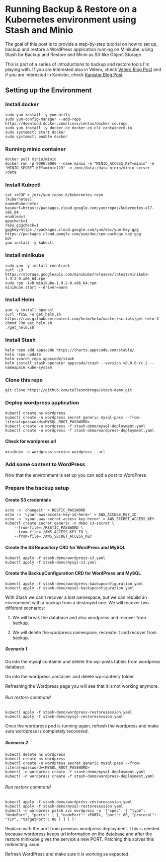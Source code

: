 # Running Backup & Restore on a Kubernetes environment using Stash and Minio

The goal of this post is to provide a step-by-step tutorial on how to set up, backup and restore a WordPress application running on Minikube,
using Stash for Backup and Restore and Minio as S3-like Object Storage.

This is part of a series of introductions to backup and restore tools I'm playing with.
If you are interested also in Velero, check [Velero Blog Post](https://tellesnobrega.github.io/velero-demo/) and if you are
interested in Kanister, check [Kanister Blog Post](https://tellesnobrega.github.io/kanister-demo/)

## Setting up the Environment

### Install docker
```
sudo yum install -y yum-utils
sudo yum-config-manager --add-repo https://download.docker.com/linux/centos/docker-ce.repo
sudo yum install -y docker-ce docker-ce-cli containerd.io
sudo systemctl start docker
sudo systemctl enable docker
```

### Running minio container
```
docker pull minio/minio
docker run -p 9000:9000 --name minio -e "MINIO_ACCESS_KEY=minio" -e "MINIO_SECRET_KEY=minio123" -v /mnt/data:/data minio/minio server /data
```
### Install Kubectl
```
cat <<EOF > /etc/yum.repos.d/kubernetes.repo
[kubernetes]
name=Kubernetes
baseurl=https://packages.cloud.google.com/yum/repos/kubernetes-el7-x86_64
enabled=1
gpgcheck=1
repo_gpgcheck=1
gpgkey=https://packages.cloud.google.com/yum/doc/yum-key.gpg https://packages.cloud.google.com/yum/doc/rpm-package-key.gpg
EOF
yum install -y kubectl
```

### Install minikube
```
sudo yum -y install conntrack
curl -LO https://storage.googleapis.com/minikube/releases/latest/minikube-1.9.2-0.x86_64.rpm
sudo rpm -ivh minikube-1.9.2-0.x86_64.rpm
minikube start --driver=none
```
### Install Helm
```
yum -y install openssl
curl -fsSL -o get_helm.sh https://raw.githubusercontent.com/helm/helm/master/scripts/get-helm-3
chmod 700 get_helm.sh
./get_helm.sh
```

### Install Stash
```
helm repo add appscode https://charts.appscode.com/stable/
helm repo update
helm search repo appscode/stash
helm install stash-operator appscode/stash --version v0.9.0-rc.2 --namespace kube-system
```

### Clone this repo
```
git clone https://github.com/tellesnobrega/stash-demo.git
```

### Deploy wordpress application
```
kubectl create ns wordpress
kubectl create -n wordpress secret generic mysql-pass --from-literal=password=<MYSQL_ROOT_PASSWORD>
kubectl create -n wordpress -f stash-demo/mysql-deployment.yaml
kubectl create -n wordpress -f stash-demo/wordpress-deployment.yaml
```
#### Check for wordpress url
```
minikube -n wordpress service wordpress --url
```

### Add some content to WordPress

Now that the environment is set up you can add a post to WordPress

### Prepare the backup setup

#### Create S3 credentials
```
echo -n 'changeit' > RESTIC_PASSWORD
echo -n '<your-aws-access-key-id-here>' > AWS_ACCESS_KEY_ID
echo -n '<your-aws-secret-access-key-here>' > AWS_SECRET_ACCESS_KEY
kubectl create secret generic -n demo s3-secret \
    --from-file=./RESTIC_PASSWORD \
    --from-file=./AWS_ACCESS_KEY_ID \
    --from-file=./AWS_SECRET_ACCESS_KEY
```

#### Create the S3 Repository CRD for WordPress and MySQL
```
kubectl apply -f stash-demo/wordpress-s3.yaml
kubectl apply -f stash-demo/mysql-s3.yaml
```

#### Create the BackupConfiguration CRD for WordPress and MySQL
```
kubectl apply -f stash-demo/wordpress-backupconfiguration.yaml
kubectl apply -f stash-demo/mysql-backupconfiguration.yaml
```

With Stash we can't recover a lost namespace, but we can rebuild an environment with a backup from a destroyed one.
We will recover two different scenarios:

1. We will break the database and also wordpress and recover from backup.

2. We will delete the wordpress namespace, recreate it and recover from backup.

##### Scenario 1

Go into the mysql container and delete the wp-posts tables from wordpress database.

Go into the wordpress container and delete wp-content/ folder.

Refreshing the Wordpress page you will see that it is not working anymore.

###### Run restore command
```
kubectl apply -f stash-demo/wordpress-restoresession.yaml
kubectl apply -f stash-demo/mysql-restoresession.yaml
```

Once the wordpress pod is running again, refresh the wordpress and make sure wordpress is completely recovered.


##### Scenario 2

```
kubectl delete ns wordpress
kubectl create ns wordpress
kubectl create -n wordpress secret generic mysql-pass --from-literal=password=<MYSQL_ROOT_PASSWORD>
kubectl -n wordpress create -f stash-demo/mysql-deployment.yaml
kubectl -n wordpress create -f stash-demo/wordpress-deployment.yaml
```

###### Run restore command
```
kubectl apply -f stash-demo/wordpress-restoresession.yaml
kubectl apply -f stash-demo/mysql-restoresession.yaml
kubectl -n wordpress patch svc wordpress -p '{"spec": { "type": "NodePort", "ports": [ { "nodePort": <PORT>, "port": 80, "protocol": "TCP", "targetPort": 80 } ] } }'
```
Replace <PORT> with the port from previous wordpress deployment. This is needed because wordpress keeps url information
on the database and after the restore minikube gives the service a new PORT. Patching this solves this redirecting issue.

Refresh WordPress and make sure it is working as expected.

